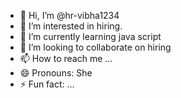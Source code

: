 - 👋 Hi, I’m @hr-vibha1234
- 👀 I’m interested in hiring.
- 🌱 I’m currently learning java script
- 💞️ I’m looking to collaborate on hiring
- 📫 How to reach me ...
- 😄 Pronouns: She
- ⚡ Fun fact: ...

<!---
hr-vibha1234/hr-vibha1234 is a ✨ special ✨ repository because its `README.md` (this file) appears on your GitHub profile.
You can click the Preview link to take a look at your changes.
--->
